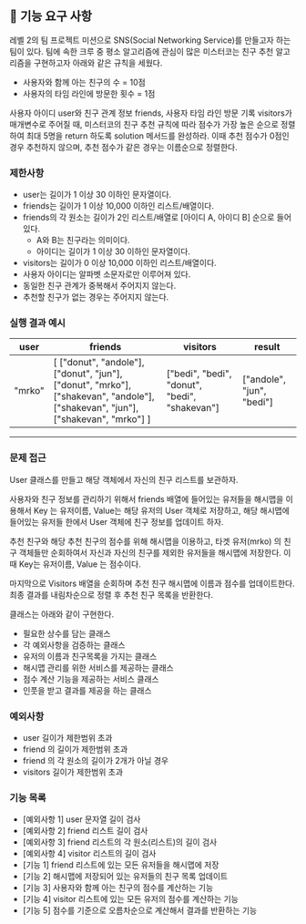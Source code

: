 ## 🚀 기능 요구 사항

레벨 2의 팀 프로젝트 미션으로 SNS(Social Networking Service)를 만들고자 하는 팀이 있다. 팀에 속한 크루 중 평소 알고리즘에 관심이 많은 미스터코는 친구 추천 알고리즘을 구현하고자 아래와 같은 규칙을 세웠다.

- 사용자와 함께 아는 친구의 수 = 10점 
- 사용자의 타임 라인에 방문한 횟수 = 1점

사용자 아이디 user와 친구 관계 정보 friends, 사용자 타임 라인 방문 기록 visitors가 매개변수로 주어질 때, 미스터코의 친구 추천 규칙에 따라 점수가 가장 높은 순으로 정렬하여 최대 5명을 return 하도록 solution 메서드를 완성하라. 이때 추천 점수가 0점인 경우 추천하지 않으며, 추천 점수가 같은 경우는 이름순으로 정렬한다.

### 제한사항

- user는 길이가 1 이상 30 이하인 문자열이다.
- friends는 길이가 1 이상 10,000 이하인 리스트/배열이다.
- friends의 각 원소는 길이가 2인 리스트/배열로 [아이디 A, 아이디 B] 순으로 들어있다.
  - A와 B는 친구라는 의미이다.
  - 아이디는 길이가 1 이상 30 이하인 문자열이다.
- visitors는 길이가 0 이상 10,000 이하인 리스트/배열이다.
- 사용자 아이디는 알파벳 소문자로만 이루어져 있다.
- 동일한 친구 관계가 중복해서 주어지지 않는다.
- 추천할 친구가 없는 경우는 주어지지 않는다.

### 실행 결과 예시

| user | friends | visitors | result |
| --- | --- | --- | --- |
| "mrko" | [ ["donut", "andole"], ["donut", "jun"], ["donut", "mrko"], ["shakevan", "andole"], ["shakevan", "jun"], ["shakevan", "mrko"] ] | ["bedi", "bedi", "donut", "bedi", "shakevan"] | ["andole", "jun", "bedi"] |

---

### 문제 접근
User 클래스를 만들고 해당 객체에서 자신의 친구 리스트를 보관하자.

사용자와 친구 정보를 관리하기 위해서 friends 배열에 들어있는 유저들을 해시맵을 이용해서 Key 는 유저이름, Value는 해당 유저의 User 객체로 저장하고, 해당 해시맵에 들어있는 유저들 한에서 User 객체에 친구 정보를 업데이트 하자. 

추천 친구와 해당 추천 친구의 점수를 위해 해시맵을 이용하고, 
타겟 유저(mrko) 의 친구 객체들만 순회하여서 자신과 자신의 친구를 제외한 유저들을 해시맵에 저장한다. 이때 Key는 유저이름, Value 는 점수이다.

마지막으로 Visitors 배열을 순회하며 추천 친구 해시맵에 이름과 점수를 업데이트한다.
최종 결과를 내림차순으로 정렬 후 추천 친구 목록을 반환한다.

클래스는 아래와 같이 구현한다.
+ 필요한 상수를 담는 클래스
+ 각 예외사항을 검증하는 클래스
+ 유저의 이름과 친구목록을 가지는 클래스
+ 해시맵 관리를 위한 서비스를 제공하는 클래스
+ 점수 계산 기능을 제공하는 서비스 클래스
+ 인풋을 받고 결과를 제공을 하는 클래스

### 예외사항
+ user 길이가 제한범위 초과
+ friend 의 길이가 제한범위 초과
+ friend 의 각 원소의 길이가 2개가 아닐 경우
+ visitors 길이가 제한범위 초과

### 기능 목록
+ [예외사항 1] user 문자열 길이 검사
+ [예외사항 2] friend 리스트 길이 검사
+ [예외사항 3] friend 리스트의 각 원소(리스트)의 길이 검사
+ [예외사항 4] visitor 리스트의 길이 검사
+ [기능 1] friend 리스트에 있는 모든 유저들을 해시맵에 저장
+ [기능 2] 해시맵에 저장되어 있는 유저들의 친구 목록 업데이트
+ [기능 3] 사용자와 함께 아는 친구의 점수를 계산하는 기능
+ [기능 4] visitor 리스트에 있는 모든 유저의 점수를 계산하는 기능
+ [기능 5] 점수를 기준으로 오름차순으로 계산해서 결과를 반환하는 기능